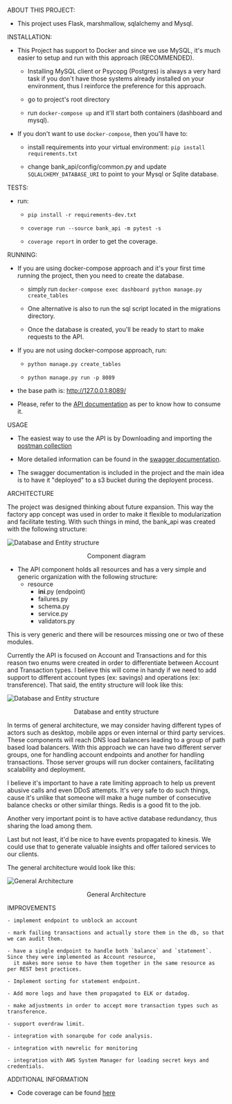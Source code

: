 ABOUT THIS PROJECT:

- This project uses Flask, marshmallow, sqlalchemy and Mysql.


INSTALLATION:

- This Project has support to Docker and since we use MySQL, it's much easier to setup and run with this approach 
  (RECOMMENDED).
    
    - Installing MySQL client or Psycopg (Postgres) is always a very hard task if you don't have those systems already
    installed on your environment, thus I reinforce the preference for this approach.
    
    - go to project's root directory
    
    - run `docker-compose up` and it'll start both containers (dashboard and mysql).
  
- If you don't want to use `docker-compose`, then you'll have to:
    - install requirements into your virtual environment: `pip install requirements.txt`
    
    - change bank_api/config/common.py and update `SQLALCHEMY_DATABASE_URI` to point to your Mysql or Sqlite database.


TESTS:

- run: 
    - `pip install -r requirements-dev.txt`
      
    - `coverage run --source bank_api -m pytest -s`
      
    - `coverage report` in order to get the coverage.


RUNNING:

- If you are using docker-compose approach and it's your first time running the project, then you need to create the database.
    
  - simply run `docker-compose exec dashboard python manage.py create_tables`
    
  - One alternative is also to run the sql script located in the migrations directory.
    
  - Once the database is created, you'll be ready to start to make requests to the API.

- If you are not using docker-compose approach, run:
    - `python manage.py create_tables`
      
    - `python manage.py run -p 8089`


- the base path is: http://127.0.0.1:8089/

- Please, refer to the [API documentation](http://dkspinheiro.com/bank_api/index.html) as per to know how to consume it.


USAGE

- The easiest way to use the API is by Downloading and importing the [postman collection](http://dkspinheiro.com/bank_api/bank_api.postman_collection.json)


- More detailed information can be found in the [swagger documentation](http://dkspinheiro.com/bank_api/index.html).


- The swagger documentation is included in the project and the main idea is to have it "deployed" to a s3 bucket during the deployent process.


ARCHITECTURE

  The project was designed thinking about future expansion. This way the factory app concept was used in order to
  make it flexible to modularization and facilitate testing. With such things in mind, the bank_api was created with the 
  following structure:

  ![Database and Entity structure](http://dkspinheiro.com/bank_api/component_diagram.png)
  <center>Component diagram</center>

  - The API component holds all resources and has a very simple and generic organization with the following structure: 
    - resource
      - __ini__.py (endpoint)
      - failures.py
      - schema.py
      - service.py
      - validators.py

  This is very generic and there will be resources missing one or two of these modules.

  Currently the API is focused on Account and Transactions and for this reason two enums were created in order to
  differentiate between Account and Transaction types. I believe this will come in handy if we need to add support
  to different account types (ex: savings) and operations (ex: transference). That said, the 
  entity structure will look like this:

  ![Database and Entity structure](http://dkspinheiro.com/bank_api/bank_api.png)
  <center>Database and entity structure</center>

  In terms of general architecture, we may consider having different types of actors such as desktop, mobile apps or 
  even internal or third party services. These components will reach DNS load balancers leading to a group of path based
  load balancers. With this approach we can have two different server groups, one for handling account endpoints and 
  another for handling transactions. Those server groups will run docker containers, facilitating scalability and 
  deployment.

  I believe it's important to have a rate limiting approach to help us prevent abusive calls and even DDoS attempts. It's
  very safe to do such things, cause it's unlike that someone will make a huge number of consecutive balance checks or
  other similar things. Redis is a good fit to the job. 

  Another very important point is to have active database redundancy, thus sharing the load among them.

  Last but not least, it'd be nice to have events propagated to kinesis. We could use that to generate valuable insights 
  and offer tailored services to our clients.
  
  The general architecture would look like this:

  ![General Architecture](http://dkspinheiro.com/bank_api/general_architecture.png)
  <center>General Architecture</center>
  
  

IMPROVEMENTS
    
    - implement endpoint to unblock an account
    
    - mark failing transactions and actually store them in the db, so that we can audit them.
    
    - have a single endpoint to handle both `balance` and `statement`. Since they were implemented as Account resource, 
      it makes more sense to have them together in the same resource as per REST best practices.
      
    - Implement sorting for statement endpoint.
    
    - Add more logs and have them propagated to ELK or datadog.
    
    - make adjustments in order to accept more transaction types such as transference.
    
    - support overdraw limit.
  
    - integration with sonarqube for code analysis.
  
    - integration with newrelic for monitoring
  
    - integration with AWS System Manager for loading secret keys and credentials.
    

ADDITIONAL INFORMATION

- Code coverage can be found [here](http://dkspinheiro.com/bank_api/coverage/index.html)